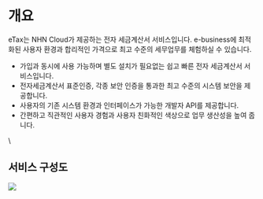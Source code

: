 # 개요

eTax는 NHN Cloud가 제공하는 전자 세금계산서 서비스입니다. e-business에 최적화된 사용자 환경과 합리적인 가격으로 최고 수준의 세무업무를 체험하실 수 있습니다.

* 가입과 동시에 사용 가능하며 별도 설치가 필요없는 쉽고 빠른 전자 세금계산서 서비스입니다.
* 전자세금계산서 표준인증, 각종 보안 인증을 통과한 최고 수준의 시스템 보안을 제공합니다.
* 사용자의 기존 시스템 환경과 인터페이스가 가능한 개발자 API를 제공합니다.
* 간편하고 직관적인 사용자 경험과 사용자 친화적인 색상으로 업무 생산성을 높여 줍니다.

\


## 서비스 구성도

![](http://static.toastoven.net/prod\_toastbill/Bill\(e-Tax\)\_overview.png)
